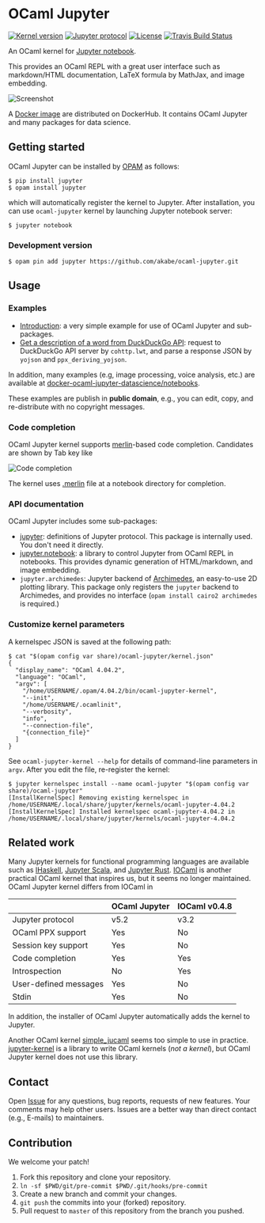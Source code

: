 # OCaml Jupyter

[![Kernel version][version-img]][version] [![Jupyter protocol][protocol-img]][protocol] [![License][license-img]][license] [![Travis Build Status][travis-img]][travis]

[version]:      https://github.com/akabe/ocaml-jupyter/releases
[version-img]:  https://img.shields.io/badge/version-1.0.1-blue.svg
[license]:      https://github.com/akabe/ocaml-jupyter/blob/master/LICENSE
[license-img]:  https://img.shields.io/badge/license-MIT-blue.svg
[protocol]:     http://jupyter-client.readthedocs.io/en/stable/messaging.html
[protocol-img]: https://img.shields.io/badge/Jupyter%20protocol-5.2-blue.svg
[travis]:       https://travis-ci.org/akabe/ocaml-jupyter
[travis-img]:   https://img.shields.io/travis/akabe/ocaml-jupyter/master.svg?label=travis
[jupyter]:      http://jupyter.org/
[opam]:         https://opam.ocaml.org/

An OCaml kernel for [Jupyter notebook][jupyter].

This provides an OCaml REPL with a great user interface such as markdown/HTML documentation, LaTeX formula by MathJax, and image embedding.

![Screenshot](https://akabe.github.io/ocaml-jupyter/images/screenshot.png)

A [Docker image][ocaml-jupyter-datascience] are distributed on DockerHub. It contains OCaml Jupyter and many packages for data science.

[ocaml-jupyter-datascience]: https://github.com/akabe/docker-ocaml-jupyter-datascience

## Getting started

OCaml Jupyter can be installed by [OPAM][opam] as follows:

``` console
$ pip install jupyter
$ opam install jupyter
```

which will automatically register the kernel to Jupyter.
After installation, you can use `ocaml-jupyter` kernel by launching Jupyter notebook server:

```console
$ jupyter notebook
```

### Development version

```console
$ opam pin add jupyter https://github.com/akabe/ocaml-jupyter.git
```

## Usage

### Examples

- [Introduction](https://github.com/akabe/ocaml-jupyter/blob/master/notebooks/introduction.ipynb):
  a very simple example for use of OCaml Jupyter and sub-packages.
- [Get a description of a word from DuckDuckGo API](https://github.com/akabe/ocaml-jupyter/blob/master/notebooks/word_description_from_DuckDuckGoAPI.ipynb):
  request to DuckDuckGo API server by `cohttp.lwt`, and parse a response JSON by `yojson` and `ppx_deriving_yojson`.

In addition, many examples (e.g, image processing, voice analysis, etc.) are available at
[docker-ocaml-jupyter-datascience/notebooks](https://github.com/akabe/docker-ocaml-jupyter-datascience/tree/master/notebooks).

These examples are publish in **public domain**, e.g., you can edit, copy, and re-distribute with no copyright messages.

### Code completion

OCaml Jupyter kernel supports [merlin](https://ocaml.github.io/merlin/)-based code completion. Candidates are shown by Tab key like

![Code completion](https://akabe.github.io/ocaml-jupyter/images/completion.png)

The kernel uses [.merlin](https://github.com/ocaml/merlin/wiki/project-configuration) file at a notebook directory for completion.

### API documentation

OCaml Jupyter includes some sub-packages:

- [jupyter][jupyter-core]: definitions of Jupyter protocol. This package is internally used. You don't need it directly.
- [jupyter.notebook][jupyter-notebook]: a library to control Jupyter from OCaml REPL in notebooks. This provides dynamic generation of HTML/markdown, and image embedding.
- `jupyter.archimedes`: Jupyter backend of [Archimedes][archimedes], an easy-to-use 2D plotting library. This package only registers the `jupyter` backend to Archimedes, and provides no interface (`opam install cairo2 archimedes` is required.)

[jupyter-core]:     https://akabe.github.io/ocaml-jupyter/core/index.html
[jupyter-notebook]: https://akabe.github.io/ocaml-jupyter/notebook/index.html
[archimedes]:       http://archimedes.forge.ocamlcore.org/

### Customize kernel parameters

A kernelspec JSON is saved at the following path:

```console
$ cat "$(opam config var share)/ocaml-jupyter/kernel.json"
{
  "display_name": "OCaml 4.04.2",
  "language": "OCaml",
  "argv": [
    "/home/USERNAME/.opam/4.04.2/bin/ocaml-jupyter-kernel",
    "--init",
    "/home/USERNAME/.ocamlinit",
    "--verbosity",
    "info",
    "--connection-file",
    "{connection_file}"
  ]
}
```

See `ocaml-jupyter-kernel --help` for details of command-line parameters in `argv`. After you edit the file, re-register the kernel:

```console
$ jupyter kernelspec install --name ocaml-jupyter "$(opam config var share)/ocaml-jupyter"
[InstallKernelSpec] Removing existing kernelspec in /home/USERNAME/.local/share/jupyter/kernels/ocaml-jupyter-4.04.2
[InstallKernelSpec] Installed kernelspec ocaml-jupyter-4.04.2 in /home/USERNAME/.local/share/jupyter/kernels/ocaml-jupyter-4.04.2
```

## Related work

Many Jupyter kernels for functional programming languages are available such as [IHaskell][ihaskell], [Jupyter Scala][jupyter-scala], and [Jupyter Rust][jupyter-rs]. [IOCaml][iocaml] is another practical OCaml kernel that inspires us, but it seems no longer maintained. OCaml Jupyter kernel differs from IOCaml in

|                        | OCaml Jupyter | IOCaml v0.4.8 |
| ---------------------- | ------------- | ------------- |
| Jupyter protocol       | v5.2          | v3.2          |
| OCaml PPX support      | Yes           | No            |
| Session key support    | Yes           | No            |
| Code completion        | Yes           | Yes           |
| Introspection          | No            | Yes           |
| User-defined messages  | Yes           | No            |
| Stdin                  | Yes           | No            |

In addition, the installer of OCaml Jupyter automatically adds the kernel to Jupyter.

Another OCaml kernel [simple_jucaml][simple_jucaml] seems too simple to use in practice.
[jupyter-kernel][jupyter-kernel] is a library to write OCaml kernels (*not a kernel*), but OCaml Jupyter kernel does not use this library.

[ihaskell]:      https://github.com/gibiansky/IHaskell
[jupyter-scala]: https://github.com/alexarchambault/jupyter-scala
[jupyter-rs]:    https://github.com/pwoolcoc/jupyter-rs
[iocaml]:        https://github.com/andrewray/iocaml
[simple_jucaml]: https://github.com/KKostya/simple_jucaml
[jupyter-kernel]:https://github.com/ocaml-jupyter/jupyter-kernel

## Contact

Open [Issue](https://github.com/akabe/ocaml-jupyter/issues) for any questions, bug reports, requests of new features. Your comments may help other users. Issues are a better way than direct contact (e.g., E-mails) to maintainers.

## Contribution

We welcome your patch!

1. Fork this repository and clone your repository.
2. `ln -sf $PWD/git/pre-commit $PWD/.git/hooks/pre-commit`
3. Create a new branch and commit your changes.
4. `git push` the commits into your (forked) repository.
5. Pull request to `master` of this repository from the branch you pushed.
